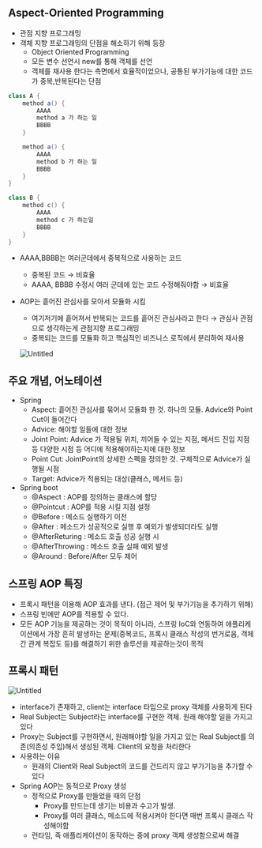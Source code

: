 ## Aspect-Oriented Programming

- 관점 지향 프로그래밍
- 객체 지향 프로그래밍의 단점을 해소하기 위해 등장
    - Object Oriented Programming
    - 모든 변수 선언시 new를 통해 객체를 선언
    - 객체를 재사용 한다는 측면에서 효율적이었으나, 공통된 부가기능에 대한 코드가 중복,반복된다는 단점

```java
class A {
	method a() {
		AAAA
		method a 가 하는 일
		BBBB
	}

	method a() {
		AAAA
		method b 가 하는 일
		BBBB
	}
}

class B {
	method c() {
		AAAA
		method c 가 하는일
		BBBB
	}
}
```

- AAAA,BBBB는 여러군데에서 중복적으로 사용하는 코드
    - 중복된 코드 → 비효율
    - AAAA, BBBB 수정시 여러 군데에 있는 코드 수정해줘야함 → 비효율
- AOP는 흩어진 관심사를 모아서 모듈화 시킴
    - 여기저기에 흩어져서 반복되는 코드를 흩어진 관심사라고 한다 → 관심사 관점으로 생각하는게 관점지향 프로그래밍
    - 중복되는 코드를 모듈화 하고 핵심적인 비즈니스 로직에서 분리하여 재사용

  ![Untitled](https://s3-us-west-2.amazonaws.com/secure.notion-static.com/bc2e1d8e-e82d-4038-8c89-4e11b5982dae/Untitled.png)


## 주요 개념, 어노테이션

- Spring
    - Aspect: 흩어진 관심사를 묶어서 모듈화 한 것. 하나의 모듈. Advice와 Point Cut이 들어간다
    - Advice: 해야할 일들에 대한 정보
    - Joint Point: Advice 가 적용될 위치, 끼어들 수 있는 지점, 메서드 진입 지점 등 다양한 시점 등 어디에 적용해야하는지에 대한 정보
    - Point Cut: JointPoint의 상세한 스펙을 정의한 것. 구체적으로 Advice가 실행될 시점
    - Target: Advice가 적용되는 대상(클래스, 메서드 등)
- Spring boot
    - @Aspect : AOP를 정의하는 클래스에 할당
    - @Pointcut : AOP를 적용 시킬 지점 설정
    - @Before : 메소드 실행하기 이전
    - @After : 메소드가 성공적으로 실행 후 예외가 발생되더라도 실행
    - @AfterReturing : 메소드 호출 성공 실행 시
    - @AfterThrowing : 메소드 호출 실패 예외 발생
    - @Around : Before/After 모두 제어

## 스프링 AOP 특징

- 프록시 패턴을 이용해 AOP 효과를 낸다. (접근 제어 및 부가기능을 추가하기 위해)
- 스프링 빈에만 AOP를 적용할 수 있다.
- 모든 AOP 기능을 제공하는 것이 목적이 아니라, 스프링 IoC와 연동하여 애플리케이션에서 가장 흔히 발생하는 문제(중복코드, 프록시 클래스 작성의 번거로움, 객체 간 관계 복잡도 등)를 해결하기 위한 솔루션을 제공하는것이 목적

## 프록시 패턴

![Untitled](https://s3-us-west-2.amazonaws.com/secure.notion-static.com/3fc347a1-c61d-490d-b04a-95465c4cda5a/Untitled.png)

- interface가 존재하고, client는 interface 타입으로 proxy 객체를 사용하게 된다
- Real Subject는 Subject라는 interface를 구현한 객체. 원래 해야할 일을 가지고 있다
- Proxy는 Subject를 구현하면서, 원래해야할 일을 가지고 있는 Real Subject를 의존(의존성 주입)해서 생성된 객체. Client의 요청을 처리한다
- 사용하는 이유
    - 원래의 Client와 Real Subject의 코드를 건드리지 않고 부가기능을 추가할 수 있다
- Spring AOP는 동적으로 Proxy 생성
    - 정적으로 Proxy를 만들었을 때의 단점
        - Proxy를 만드는데 생기는 비용과 수고가 발생.
        - Proxy를 여러 클래스, 메소드에 적용시켜야 한다면 매번 프록시 클래스 작성해야함
    - 런타임, 즉 애플리케이션이 동작하는 중에 proxy 객체 생성함으로써 해결